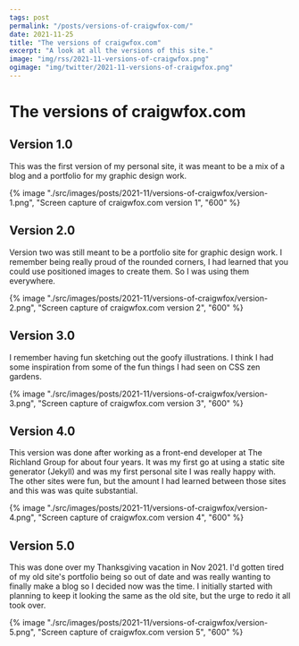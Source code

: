 ```yaml
---
tags: post
permalink: "/posts/versions-of-craigwfox-com/"
date: 2021-11-25
title: "The versions of craigwfox.com"
excerpt: "A look at all the versions of this site."
image: "img/rss/2021-11-versions-of-craigwfox.png"
ogimage: "img/twitter/2021-11-versions-of-craigwfox.png"
---
```


# The versions of craigwfox.com

## Version 1.0

This was the first version of my personal site, it was meant to be a mix of a blog and a portfolio for my graphic design work.

{% image "./src/images/posts/2021-11/versions-of-craigwfox/version-1.png", "Screen capture of craigwfox.com version 1", "600" %}

## Version 2.0

Version two was still meant to be a portfolio site for graphic design work. I remember being really proud of the rounded corners, I had learned that you could use positioned images to create them. So I was using them everywhere.

{% image "./src/images/posts/2021-11/versions-of-craigwfox/version-2.png", "Screen capture of craigwfox.com version 2", "600" %}

## Version 3.0

I remember having fun sketching out the goofy illustrations. I think I had some inspiration from some of the fun things I had seen on CSS zen gardens.

{% image "./src/images/posts/2021-11/versions-of-craigwfox/version-3.png", "Screen capture of craigwfox.com version 3", "600" %}

## Version 4.0

This version was done after working as a front-end developer at The Richland Group for about four years. It was my first go at using a static site generator (Jekyll) and was my first personal site I was really happy with. The other sites were fun, but the amount I had learned between those sites and this was was quite substantial.

{% image "./src/images/posts/2021-11/versions-of-craigwfox/version-4.png", "Screen capture of craigwfox.com version 4", "600" %}

## Version 5.0

This was done over my Thanksgiving vacation in Nov 2021. I'd gotten tired of my old site's portfolio being so out of date and was really wanting to finally make a blog so I decided now was the time. I initially started with planning to keep it looking the same as the old site, but the urge to redo it all took over.

{% image "./src/images/posts/2021-11/versions-of-craigwfox/version-5.png", "Screen capture of craigwfox.com version 5", "600" %}

